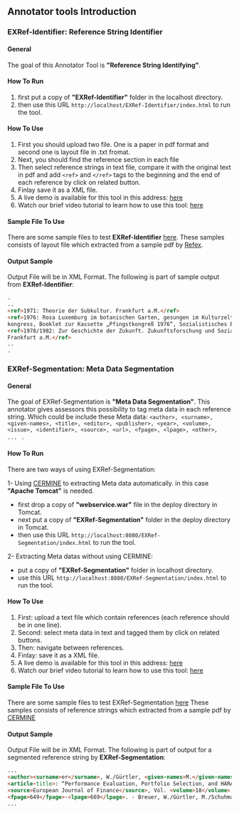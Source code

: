 ## Annotator tools Introduction
### EXRef-Identifier: Reference String Identifier
#### General
The goal of this Annotator Tool is **"Reference String Identifying"**. 

#### How To Run
1. first put a copy of **"EXRef-Identifier"** folder in the localhost directory. 
2. then use this URL ```http://localhost/EXRef-Identifier/index.html``` to run the tool.
#### How To Use
1. First you should upload two file. One is a paper in pdf format and second one is layout file in .txt fromat.
2. Next, you should find the reference section in each file
3. Then select reference strings in text file, compare it with the original text in pdf and add ```<ref>``` and ```</ref>``` tags to the beginning and the end of each reference by click on related button.
4. Finlay save it as a XML file.
5. A live demo is available for this tool in this address: [here](http://excite.west.uni-koblenz.de/refanno/index.html)
6. Watch our brief video tutorial to learn how to use this tool: [here](https://www.youtube.com/watch?v=QSiqIHts23I&t=21s)
#### Sample File To Use
There are some sample files to test **EXRef-Identifier** [here](https://github.com/exciteproject/EXannotator/tree/master/Files_for_test/EXRef-Segmentation).
These samples consists of layout file which extracted from a sample pdf by [Refex](https://github.com/exciteproject/refext).
#### Output Sample
Output File will be in XML Format. The following is part of sample output from **EXRef-Identifier**:
```html
.
..
<ref>1971: Theorie der Subkultur. Frankfurt a.M.</ref>
<ref>1976: Rosa Luxemburg im botanischen Garten, gesungen im Kulturzelt aufdem Pfingst­
kongress, Booklet zur Kassette „Pfingstkongreß 1976“, Sozialistisches Bürol985</ref>
<ref>1978/1982: Zur Geschichte der Zukunft. Zukunftsforschung und Sozialismus, Band 1.
Frankfurt a.M.</ref>
..
.
```

### EXRef-Segmentation: Meta Data Segmentation
#### General
The goal of EXRef-Segmentation is **"Meta Data Segmentation"**.
This annotator gives assessors this possibility to tag meta data in each reference string.
Which could be include these Meta data: ```<author>, <surname>, <given-names>, <title>, <editor>, <publisher>, <year>, <volume>, <issue>, <identifier>,
             <source>, <url>, <fpage>, <lpage>, <other>,  ... ``` .

#### How To Run
There are two ways of using EXRef-Segmentation:

1- Using [CERMINE](https://github.com/CeON/CERMINE) to extracting Meta data automatically. in this case **"Apache Tomcat"** is needed.
* first drop a copy of **"webservice.war"** file in the deploy directory in Tomcat.
* next put a copy of **"EXRef-Segmentation"** folder in the deploy directory in Tomcat.
* then use this URL ```http://localhost:8080/EXRef-Segmentation/index.html``` to run the tool.

2- Extracting Meta datas without using CERMINE:
* put a copy of **"EXRef-Segmentation"** folder in localhost directory. 
* use this URL ```http://localhost:8080/EXRef-Segmentation/index.html``` to run the tool.

#### How To Use
1. First: upload a text file which contain references (each reference should be in one line).
2. Second: select meta data in text and tagged them by click on related buttons.
3. Then: navigate between references.
4. Finlay: save it as a XML file.
5. A live demo is available for this tool in this address: [here](http://excite.west.uni-koblenz.de/seganno/index.html)
6. Watch our brief video tutorial to learn how to use this tool: [here](https://www.youtube.com/watch?v=xwed_XugR7E)
#### Sample File To Use
There are some sample files to test EXRef-Segmentation [here](https://github.com/exciteproject/EXannotator/tree/master/Files_for_test/EXRef-Identifier)
These samples consists of reference strings which extracted from a sample pdf by [CERMINE](https://github.com/CeON/CERMINE)

#### Output Sample
Output File will be in XML Format. The following is part of output for a segmented reference string by **EXRef-Segmentation**:

```html
...
<author><surname>er</surname>, W./Gürtler, <given-names>M.</given-names></author> (<year>2006</year>)
<article-title>: “Performance Evaluation, Portfolio Selection, and HARA Utility”</article-title>, 
<source>European Journal of Finance</source>, Vol. <volume>18</volume>, pp. 
<fpage>649</fpage>-<lpage>669</lpage>. - Breuer, W./Gürtler, M./Schuhmacher,
...
```
